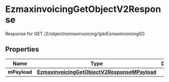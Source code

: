 

# EzmaxinvoicingGetObjectV2Response

Response for GET /2/object/ezmaxinvoicing/{pkiEzmaxinvoicingID}

## Properties

| Name | Type | Description | Notes |
|------------ | ------------- | ------------- | -------------|
|**mPayload** | [**EzmaxinvoicingGetObjectV2ResponseMPayload**](EzmaxinvoicingGetObjectV2ResponseMPayload.md) |  |  |




